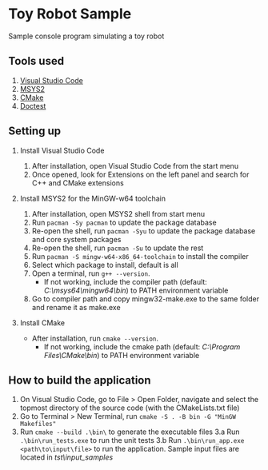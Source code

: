 # Toy Robot Sample
Sample console program simulating a toy robot

Tools used
-------------
1. [Visual Studio Code](https://code.visualstudio.com/)
2. [MSYS2](https://www.msys2.org/) 
3. [CMake](https://cmake.org/)
4. [Doctest](https://github.com/doctest/doctest)

Setting up
-------------

1. Install Visual Studio Code
    1. After installation, open Visual Studio Code from the start menu
    2. Once opened, look for Extensions on the left panel and search for C++ and CMake extensions

2. Install MSYS2 for the MinGW-w64 toolchain
    1. After installation, open MSYS2 shell from start menu
    2. Run `pacman -Sy pacman` to update the package database
    3. Re-open the shell, run `pacman -Syu` to update the package database and core system packages
    4. Re-open the shell, run `pacman -Su` to update the rest
    5. Run `pacman -S mingw-w64-x86_64-toolchain` to install the compiler
    6. Select which package to install, default is all
    7. Open a terminal, run `g++ --version`.
        - If not working, include the compiler path (default: _C:\msys64\mingw64\bin_) to PATH environment variable
    9. Go to compiler path and copy mingw32-make.exe to the same folder and rename it as make.exe

3. Install CMake
    - After installation, run `cmake --version`.
        - If not working, include the cmake path (default: _C:\Program Files\CMake\bin_) to PATH environment variable
  
How to build the application
-------------

1. On Visual Studio Code, go to File > Open Folder, navigate and select the topmost directory of the source code (with the CMakeLists.txt file)
2. Go to Terminal > New Terminal, run `cmake -S . -B bin -G "MinGW Makefiles"`
3. Run `cmake --build .\bin\` to generate the executable files
3.a Run `.\bin\run_tests.exe` to run the unit tests
3.b Run `.\bin\run_app.exe <path\to\input\file>` to run the application. Sample input files are located in _tst\input_samples_


